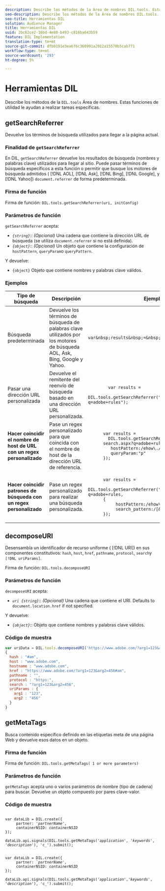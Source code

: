 ```yaml
---
description: Describe los métodos de la Área de nombres DIL.tools. Estas funciones de utilidad le ayudan a realizar tareas específicas.
seo-description: Describe los métodos de la Área de nombres DIL.tools. Estas funciones de utilidad le ayudan a realizar tareas específicas.
seo-title: Herramientas DIL
solution: Audience Manager
title: Herramientas DIL
uuid: 2bc62ce2-16bd-4e80-b493-c816ba643b59
feature: DIL Implementation
translation-type: tm+mt
source-git-commit: dfb0191e3ea6f6c360991a2012a15570b5cab771
workflow-type: tm+mt
source-wordcount: '293'
ht-degree: 5%

---
```



# Herramientas DIL

Describe los métodos de la `DIL.tools` Área de nombres. Estas funciones de utilidad le ayudan a realizar tareas específicas.

<!-- 

c_dil_functions.xml

 -->

## getSearchReferrer

Devuelve los términos de búsqueda utilizados para llegar a la página actual.

<!-- 

r_dil_get_search_referrer.xml

 -->

### Finalidad de `getSearchReferrer`

En DIL, `getSearchReferrer` devuelve los resultados de búsqueda (nombres y palabras clave) utilizados para llegar al sitio. Puede pasar términos de búsqueda específicos a esta función o permitir que busque los motores de búsqueda admitidos ( [!DNL AOL], [!DNL Ask], [!DNL Bing], [!DNL Google], y [!DNL Yahoo]) `document.referrer` de forma predeterminada.

### Firma de función

Firma de función: `DIL.tools.getSearchReferrer(uri, initConfig)`

### Parámetros de función

`getSearchReferrer` acepta:

* *`{string}`*:: *(Opcional)* Una cadena que contiene la dirección URL de búsqueda (se utiliza `document.referrer` si no está definida).
* *`{object}`*:: *(Opcional)* Un objeto que contiene la configuración de `hostPattern`, `queryParam`o `queryPattern`.

Y devuelve:

* `{object}` Objeto que contiene nombres y palabras clave válidos.

### Ejemplos

<table id="table_D035276601EC428295E4D619F05BB8D0"> 
 <thead> 
  <tr> 
   <th> Tipo de búsqueda </th> 
   <th> Descripción </th> 
   <th> Ejemplo de código </th> 
  </tr> 
 </thead>
 <tbody> 
  <tr> 
   <td> Búsqueda predeterminada</td> 
   <td> Devuelve los términos de búsqueda de palabras clave utilizados por los motores de búsqueda AOL, Ask, Bing, Google y Yahoo. </td> 
   <td>
      <code>var&amp;nbsp;results&amp;nbsp;=&amp;nbsp;DIL.tools.getSearchReferrer();</code> 
  </td>
  </tr> 
  <tr> 
   <td>Pasar una dirección URL personalizada</td> 
   <td>Devuelve el remitente del reenvío de búsqueda basado en una dirección URL personalizada.</td> 
   <td> 
  <code>
        var&nbsp;results&nbsp;= 
        DIL.tools.getSearchReferrer("https://www.ehow.com/search.aspx?q=adobe+rules");
  </code>
</td> 
  </tr> 
  <tr> 
   <td> <b>Hacer coincidir el nombre de host de URL con un regex personalizado</b></td> 
   <td> Pase un regex personalizado para que coincida con el nombre de host de la dirección URL de referencia. </td> 
   <td> 
  <code>
      var results = 
        DIL.tools.getSearchReferrer("https://www.ehow.com/
      search.aspx?q=adobe+rules",{ 
      &nbsp;&nbsp;&nbsp;hostPattern:/ehow\./, 
      &nbsp;&nbsp;&nbsp;queryParam:"p" 
      }); 
  </code>
  </td></tr> 
  <tr> 
   <td> <b>Hacer coincidir patrones de búsqueda con un regex personalizado</b> </td> 
   <td> Pase un regex personalizado para realizar una búsqueda personalizada. </td> 
   <td> 
    <code>
      var&nbsp;results&nbsp;= 
      DIL.tools.getSearchReferrer("https://www.ehow.com/search.aspx?q=adobe+rules,
      {
        &nbsp;&nbsp;&nbsp;hostPattern:/ehow\./, 
        &nbsp;&nbsp;&nbsp;search_pattern:/[&amp;\?]p=([^&amp;]+/ 
      });
    </code>
   </td> 
  </tr> 
 </tbody> 
</table>

## decomposeURI

Desensambla un identificador de recurso uniforme ( [!DNL URI]) en sus componentes constitutivos: `hash`, `host`, `href`, `pathname`, `protocol`, `search`y `[!DNL uriParams]`.

<!-- 

r_dil_decompose.xml

 -->

Firma de función: `DIL.tools.decomposeURI`

### Parámetros de función

`decomposeURI` acepta:

* *`uri {string}`*:: *(Opcional)* Una cadena que contiene el URI. Defaults to `document.location.href` if not specified.

Y devuelve:

* *`{object}`*:: Objeto que contiene nombres y palabras clave válidos.

### Código de muestra


```javascript
var uriData = DIL.tools.decomposeURI('https://www.adobe.com/?arg1=123&arg2=456#am'); 
{ 
  hash : "#am", 
  host : "www.adobe.com", 
  hostname : "www.adobe.com", 
  href : "https://www.adobe.com/?arg1=123&arg2=456#am", 
  pathname : "", 
  protocol : "https:", 
  search : "?arg1=123&arg2=456", 
  uriParams : { 
    arg1 : "123", 
    arg2 : "456" 
  } 
}
```

## getMetaTags

Busca contenido específico definido en las etiquetas meta de una página Web y devuelve esos datos en un objeto.

<!-- 

r_dil_get_metatags.xml

 -->

### Firma de función

Firma de función: `DIL.tools.getMetaTags( 1 or more parameters)`

### Parámetros de función

`getMetaTags` acepta uno o varios parámetros de nombre (tipo de cadena) para buscar. Devuelve un objeto compuesto por pares clave-valor.

### Código de muestra

<pre class="&ldquo;javascript&rdquo;"><code>
var dataLib = DIL.create({ 
     partner: '<i>partnerName'</i>, 
     containerNSID: <i>containerNSID</i> 
}); 

dataLib.api.signals(DIL.tools.getMetaTags('<i>application</i>', '<i>keywords</i>',  '<i>description</i>'), 'c_').submit();
</code></pre>

<pre><code>
var dataLib = DIL.create({ 
     partner: <i>`partnerName'</i>, 
     containerNSID: <i>containerNSID</i> 
}); 

dataLib.api.signals(DIL.tools.getMetaTags('<i>application</i>','<i>keywords</i>', '<i>description</i>'), 'c_').submit();
</code></pre>
